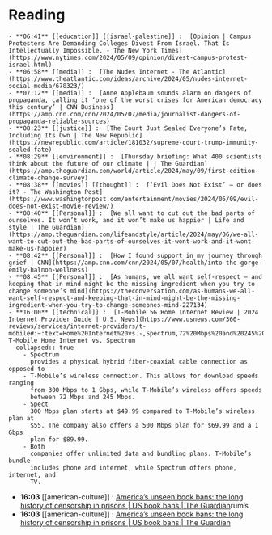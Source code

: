 # Reading
	- **06:41** [[education]] [[israel-palestine]] :  [Opinion | Campus Protesters Are Demanding Colleges Divest From Israel. That Is Intellectually Impossible. - The New York Times](https://www.nytimes.com/2024/05/09/opinion/divest-campus-protest-israel.html)
	- **06:58** [[media]] :  [The Nudes Internet - The Atlantic](https://www.theatlantic.com/ideas/archive/2024/05/nudes-internet-social-media/678323/)
	- **07:12** [[media]] :  [Anne Applebaum sounds alarm on dangers of propaganda, calling it ‘one of the worst crises for American democracy this century’ | CNN Business](https://amp.cnn.com/cnn/2024/05/07/media/journalist-dangers-of-propaganda-reliable-sources)
	- **08:23** [[justice]] :  [The Court Just Sealed Everyone’s Fate, Including Its Own | The New Republic](https://newrepublic.com/article/181032/supreme-court-trump-immunity-sealed-fate)
	- **08:29** [[environment]] :  [Thursday briefing: What 400 scientists think about the future of our climate | | The Guardian](https://amp.theguardian.com/world/article/2024/may/09/first-edition-climate-change-survey)
	- **08:38** [[movies]] [[thought]] :  [‘Evil Does Not Exist’ — or does it? - The Washington Post](https://www.washingtonpost.com/entertainment/movies/2024/05/09/evil-does-not-exist-movie-review/)
	- **08:40** [[Personal]] :  [We all want to cut out the bad parts of ourselves. It won’t work, and it won’t make us happier | Life and style | The Guardian](https://amp.theguardian.com/lifeandstyle/article/2024/may/06/we-all-want-to-cut-out-the-bad-parts-of-ourselves-it-wont-work-and-it-wont-make-us-happier)
	- **08:42** [[Personal]] :  [How I found support in my journey through grief | CNN](https://amp.cnn.com/cnn/2024/05/07/health/into-the-gorge-emily-halnon-wellness)
	- **08:45** [[Personal]] :  [As humans, we all want self-respect – and keeping that in mind might be the missing ingredient when you try to change someone’s mind](https://theconversation.com/as-humans-we-all-want-self-respect-and-keeping-that-in-mind-might-be-the-missing-ingredient-when-you-try-to-change-someones-mind-227134)
	- **16:00** [[technical]] :  [T-Mobile 5G Home Internet Review | 2024 Internet Provider Guide | U.S. News](https://www.usnews.com/360-reviews/services/internet-providers/t-mobile#:~:text=Home%20Internet%20vs.-,Spectrum,72%20Mbps%20and%20245%20Mbps.) T-Mobile Home Internet vs. Spectrum
	  collapsed:: true
		- Spectrum
		  provides a physical hybrid fiber-coaxial cable connection as opposed to
		- T-Mobile’s wireless connection. This allows for download speeds ranging
		  from 300 Mbps to 1 Gbps, while T-Mobile’s wireless offers speeds 
		  between 72 Mbps and 245 Mbps.
		- Spect
		  300 Mbps plan starts at $49.99 compared to T-Mobile’s wireless plan at 
		  $55. The company also offers a 500 Mbps plan for $69.99 and a 1 Gbps 
		  plan for $89.99.
		- Both 
		  companies offer unlimited data and bundling plans. T-Mobile’s bundle 
		  includes phone and internet, while Spectrum offers phone, internet, and 
		  TV.
- **16:03** [[american-culture]] :  [America’s unseen book bans: the long history of censorship in prisons | US book bans | The Guardian](https://www.theguardian.com/us-news/article/2024/may/09/prison-book-bans)rum’s
- **16:03** [[american-culture]] :  [America’s unseen book bans: the long history of censorship in prisons | US book bans | The Guardian](https://www.theguardian.com/us-news/article/2024/may/09/prison-book-bans)